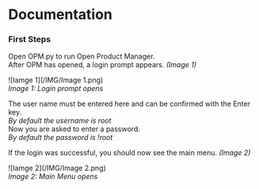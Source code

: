 # Documentation

### First Steps
Open OPM.py to run Open Product Manager.  
After OPM has opened, a login prompt appears. *(Image 1)*  

![Iamge 1](/IMG/Image 1.png)  
*Image 1: Login prompt opens*  

The user name must be entered here and can be confirmed with the Enter key.  
*By default the username is root*  
Now you are asked to enter a password.  
*By default the password is !root*

If the login was successful, you should now see the main menu. *(Image 2)*  

![Iamge 2](/IMG/Image 2.png)  
*Image 2: Main Menu opens*  
